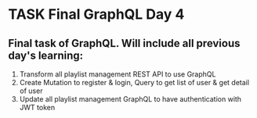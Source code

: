 # TASK Final GraphQL Day 4

## Final task of GraphQL. Will include all previous day's learning:
1. Transform all playlist management REST API to use GraphQL
2. Create Mutation to register & login, Query to get list of user & get detail of user
3. Update all playlist management GraphQL to have authentication with JWT token